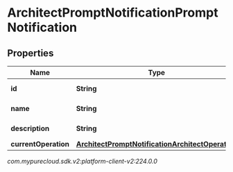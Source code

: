 # ArchitectPromptNotificationPromptNotification


## Properties

| Name | Type | Description | Notes |
| ------------ | ------------- | ------------- | ------------- |
| **id** | **String** | The prompt ID |  [optional] |
| **name** | **String** | The prompt name |  [optional] |
| **description** | **String** | The prompt description |  [optional] |
| **currentOperation** | [**ArchitectPromptNotificationArchitectOperation**](ArchitectPromptNotificationArchitectOperation) |  |  [optional] |




_com.mypurecloud.sdk.v2:platform-client-v2:224.0.0_
